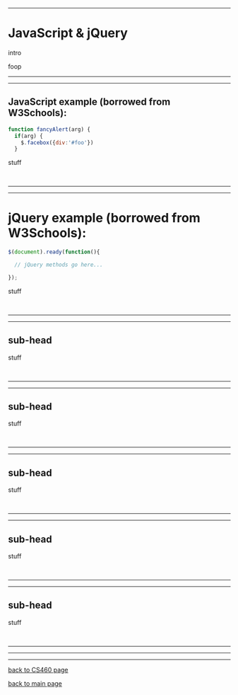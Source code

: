 <link rel="stylesheet" type="text/css" href="https:/Stormy9.github.io/CS460/references/styling/mystyles_a.css">
<link rel="stylesheet" type="text/css" href="https:/Stormy9.github.io/CS460/references/styling/mystyles_b.css">

<script src="https:/Stormy9.github.io/CS460/references/scripting/ref_nav.js"></script>

---
# JavaScript & jQuery   
intro

foop
<br>

---
---
## JavaScript example (borrowed from W3Schools):  
```javascript
function fancyAlert(arg) {
  if(arg) {
    $.facebox({div:'#foo'})
  }
```
stuff

<br>

---
---
# jQuery example (borrowed from W3Schools):  
```javascript
$(document).ready(function(){

  // jQuery methods go here...

});
```
stuff

<br>

---
---
## sub-head  
stuff  

<br>

---
---
## sub-head  
stuff

<br>

---
---
## sub-head  
stuff

<br>

---
---
## sub-head
stuff

<br>

---
---
## sub-head
stuff

<br>

---
---
---
[back to CS460 page](https://Stormy9.github.io/CS460#js_jq/ "CS460 main page")   

[back to main page](https://Stormy9.github.io/ "main page")   
